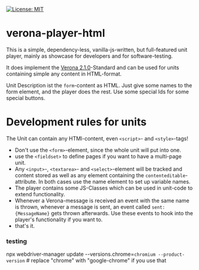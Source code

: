 [![License: MIT](https://img.shields.io/badge/License-MIT-yellow.svg?style=flat-square)](https://opensource.org/licenses/MIT)

# verona-player-html
This is a simple, dependency-less, vanilla-js-written, but full-featured unit player,
mainly as showcase for developers and for software-testing.

It does implement the
<a href="https://github.com/verona-interface" target="_blank">Verona 2.1.0</a>-Standard
and can be used for units containing simple any content in HTML-format.

Unit Description ist the <code>form</code>-content as HTML. Just give some names to the form element,
and the player does the rest. Use some special Ids for some special buttons.

# Development rules for units
The Unit can contain any HTMl-content, even `<script>`- and `<style>`-tags!
* Don't use the `<form>`-element, since the whole unit will put into one.
* use the `<fieldset>` to define pages if you want to have a multi-page unit.
* Any `<input>`-, `<textarea>`- and `<select>`-element will be tracked and content stored as well as any element
  containing the `contenteditable`-attribute. In both cases use the name element to set up variable names.
* The player contains some JS-Classes which can be used in unit-code to extend functionality.
* Whenever a Verona-message is received an event with the same name is thrown, whenever a message is sent,
  an event called `sent:{MessageName}` gets thrown afterwards. Use these events to hook into the player's
  functionality if you want to.
* that's it.


### testing
npx webdriver-manager update --versions.chrome=`chromium --product-version` # replace "chrome" with "google-chrome" if you use that

